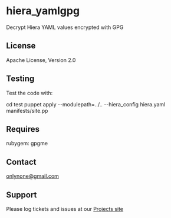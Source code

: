 hiera_yamlgpg
=============

Decrypt Hiera YAML values encrypted with GPG

License
-------

Apache License, Version 2.0

Testing
-------

Test the code with:

  cd test
  puppet apply --modulepath=../.. --hiera_config hiera.yaml manifests/site.pp


Requires
--------

rubygem: gpgme

Contact
-------

onlynone@gmail.com

Support
-------

Please log tickets and issues at our [Projects site](https://github.com/onlynone/hiera_yamlgpg)
